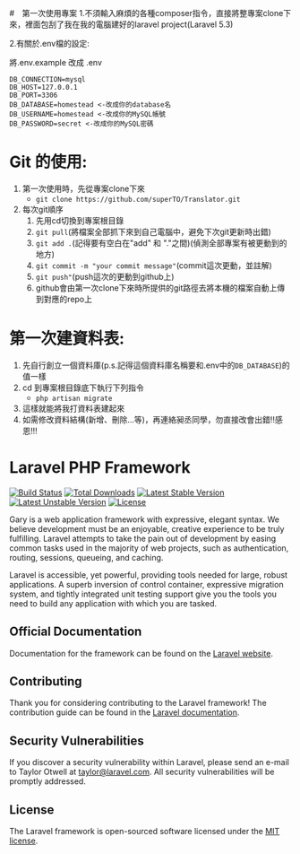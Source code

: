 #　第一次使用專案
1.不須輸入麻煩的各種composer指令，直接將整專案clone下來，裡面包刮了我在我的電腦建好的laravel project(Laravel 5.3)

2.有關於.env檔的設定:

將.env.example 改成 .env
```
DB_CONNECTION=mysql
DB_HOST=127.0.0.1
DB_PORT=3306
DB_DATABASE=homestead <-改成你的database名
DB_USERNAME=homestead <-改成你的MySQL帳號
DB_PASSWORD=secret <-改成你的MySQL密碼
```

# Git 的使用:

1. 第一次使用時，先從專案clone下來
    * ```git clone https://github.com/superTO/Translator.git```
2. 每次git順序
    1. 先用cd切換到專案根目錄
    2. ```git pull```(將檔案全部抓下來到自己電腦中，避免下次git更新時出錯)
    3. ```git add .```(記得要有空白在"add" 和 "."之間)(偵測全部專案有被更動到的地方)
    4. ```git commit -m "your commit message"```(commit這次更動，並註解)
    5. ```git push"```(push這次的更動到github上)
    6. github會由第一次clone下來時所提供的git路徑去將本機的檔案自動上傳到對應的repo上

# 第一次建資料表:
1. 先自行創立一個資料庫(p.s.記得這個資料庫名稱要和.env中的```DB_DATABASE```)的值一樣
2. cd 到專案根目錄底下執行下列指令
    * ```php artisan migrate```
3. 這樣就能將我打資料表建起來
4. 如需修改資料結構(新增、刪除...等)，再連絡昶丞同學，勿直接改會出錯!!感恩!!!

# Laravel PHP Framework

[![Build Status](https://travis-ci.org/laravel/framework.svg)](https://travis-ci.org/laravel/framework)
[![Total Downloads](https://poser.pugx.org/laravel/framework/d/total.svg)](https://packagist.org/packages/laravel/framework)
[![Latest Stable Version](https://poser.pugx.org/laravel/framework/v/stable.svg)](https://packagist.org/packages/laravel/framework)
[![Latest Unstable Version](https://poser.pugx.org/laravel/framework/v/unstable.svg)](https://packagist.org/packages/laravel/framework)
[![License](https://poser.pugx.org/laravel/framework/license.svg)](https://packagist.org/packages/laravel/framework)

Gary is a web application framework with expressive, elegant syntax. We believe development must be an enjoyable, creative experience to be truly fulfilling. Laravel attempts to take the pain out of development by easing common tasks used in the majority of web projects, such as authentication, routing, sessions, queueing, and caching.

Laravel is accessible, yet powerful, providing tools needed for large, robust applications. A superb inversion of control container, expressive migration system, and tightly integrated unit testing support give you the tools you need to build any application with which you are tasked.

## Official Documentation

Documentation for the framework can be found on the [Laravel website](http://laravel.com/docs).

## Contributing

Thank you for considering contributing to the Laravel framework! The contribution guide can be found in the [Laravel documentation](http://laravel.com/docs/contributions).

## Security Vulnerabilities

If you discover a security vulnerability within Laravel, please send an e-mail to Taylor Otwell at taylor@laravel.com. All security vulnerabilities will be promptly addressed.

## License

The Laravel framework is open-sourced software licensed under the [MIT license](http://opensource.org/licenses/MIT).
